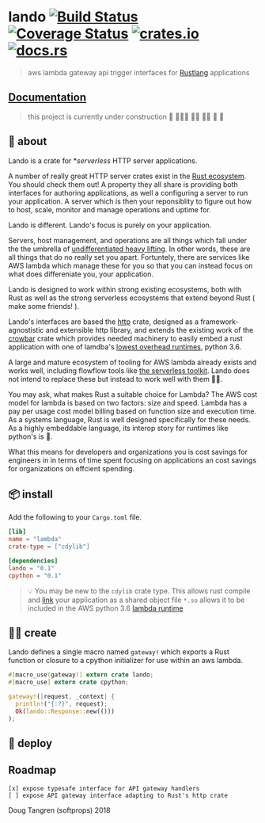 # lando [![Build Status](https://travis-ci.org/softprops/lando.svg?branch=master)](https://travis-ci.org/softprops/lando) [![Coverage Status](https://coveralls.io/repos/github/softprops/lando/badge.svg)](https://coveralls.io/github/softprops/lando) [![crates.io](https://img.shields.io/crates/v/lando.svg)](https://crates.io/crates/lando) [![docs.rs](https://docs.rs/lando/badge.svg)](https://docs.rs/lando)

> aws lambda gateway api trigger interfaces for [Rustlang](https://www.rust-lang.org) applications

## [Documentation](https://softprops.github.io/lando)


> this project is currently under construction 🚧 👷🏿‍♀️ 👷🏽 👷‍♀️ 👷 🚧

## 🤔 about

Lando is a crate for **serverless* HTTP server applications.

A number of really great HTTP server crates exist in the [Rust ecosystem](https://crates.io/categories/web-programming::http-server).
You should check them out!
A property they all share is providing both interfaces for authoring applications,
as well a configuring a server to run your application.
A server which is then your reponsiblity to figure out how to host, scale,
monitor and manage operations and uptime for.

Lando is different. Lando's focus is purely on your application.

Servers, host management, and operations are all things which fall under the
the umbrella of
[undifferentiated heavy lifting](https://www.cio.co.nz/article/466635/amazon_cto_stop_spending_money_undifferentiated_heavy_lifting_/).
In other words, these are all things that do no really set you apart. Fortuntely,
there are services like AWS lambda which manage these for you so that you can instead
focus on what does differeniate you, your application.

Lando is designed to work within strong existing ecosystems, both with Rust as well as
the strong serverless ecosystems that extend beyond Rust ( make some friends! ).

Lando's interfaces are based the [http](https://crates.io/crates/http) crate, designed as a framework-agnostistic and extensible http library, and extends
the existing work of the [crowbar](https://crates.io/crates/crowbar) crate which
provides needed machinery to easily embed a rust application with one of lamdba's
[lowest overhead runtimes](https://theburningmonk.com/2017/06/aws-lambda-compare-coldstart-time-with-different-languages-memory-and-code-sizes/),
python 3.6.

A large and mature ecosystem of tooling for AWS lambda already exists and works well,
including flowflow tools like [the serverless toolkit](https://serverless.com/framework/).
Lando does not intend to replace these but instead to work well with them 👫🏾.

You may ask, what makes Rust a suitable choice for Lambda?
The AWS cost model for lambda is based on two factors: size and speed.
Lambda has a pay per usage cost model billing based on function size and execution time.
As a systems language, Rust is well designed specifically for these needs. As a highly embeddable
language, its interop story for runtimes like python's is 💖.

What this means for developers and organizations you is cost savings for engineers in
in terms of time spent focusing on applications an cost savings for organizations
on effcient spending.

## 📦  install

Add the following to your `Cargo.toml` file.

```toml
[lib]
name = "lambda"
crate-type = ["cdylib"]

[dependencies]
lando = "0.1"
cpython = "0.1"
```

> 💡 You may be new to the `cdylib` crate type. This allows rust compile and [link](https://doc.rust-lang.org/reference/linkage.html) your application as a shared object file `*.so` allows it to be included in the AWS python 3.6 [lambda runtime](https://docs.aws.amazon.com/lambda/latest/dg/current-supported-versions.html)

## 👩‍🏭 create

Lando defines a single macro named `gateway!` which exports a Rust function or
closure to a cpython initializer for use within an aws lambda.

```rust
#[macro_use(gateway)] extern crate lando;
#[macro_use] extern crate cpython;

gateway!(|request, _context| {
  println!("{:?}", request);
  Ok(lando::Response::new(()))
);
```

## 🚀 deploy

## Roadmap

```
[x] expose typesafe interface for API gateway handlers
[ ] expose API gateway interface adapting to Rust's http crate
```

Doug Tangren (softprops) 2018
